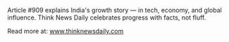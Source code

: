 Article #909 explains India's growth story — in tech, economy, and global influence. Think News Daily celebrates progress with facts, not fluff.

Read more at: www.thinknewsdaily.com
